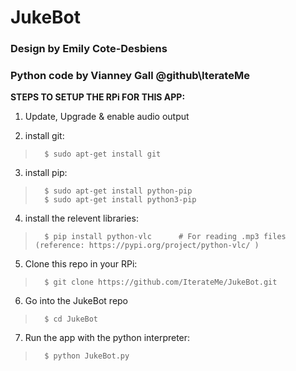 # JukeBot
### Design by Emily Cote-Desbiens
### Python code by Vianney Gall @github\IterateMe

**STEPS TO SETUP THE RPi FOR THIS APP:**

1) Update, Upgrade & enable audio output

2) install git:
>       $ sudo apt-get install git

3) install pip:
>       $ sudo apt-get install python-pip
>       $ sudo apt-get install python3-pip

4) install the relevent libraries:
>       $ pip install python-vlc      # For reading .mp3 files (reference: https://pypi.org/project/python-vlc/ )
        
5) Clone this repo in your RPi:
>       $ git clone https://github.com/IterateMe/JukeBot.git

6) Go into the JukeBot repo
>       $ cd JukeBot
        
7) Run the app with the python interpreter:
>       $ python JukeBot.py
